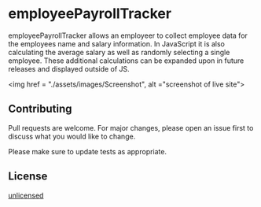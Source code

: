 # employeePayrollTracker

employeePayrollTracker allows an employeer to collect employee data for the employees name and salary information. In JavaScript it is also calculating the average salary as well as randomly selecting a single employee. These additional calculations can be expanded upon in future releases and displayed outside of JS.

<img href = "./assets/images/Screenshot", alt ="screenshot of live site">

## Contributing

Pull requests are welcome. For major changes, please open an issue first
to discuss what you would like to change.

Please make sure to update tests as appropriate.

## License

[unlicensed](https://unlicense.org)
